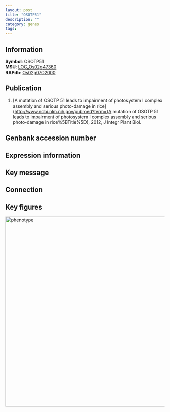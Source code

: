 ```yaml
---
layout: post
title: "OSOTP51"
description: ""
category: genes
tags: 
---
```


## Information
__Symbol__: OSOTP51  
__MSU__: [LOC_Os02g47360](http://rice.plantbiology.msu.edu/cgi-bin/ORF_infopage.cgi?orf=LOC_Os02g47360)  
__RAPdb__: [Os02g0702000](http://rapdb.dna.affrc.go.jp/viewer/gbrowse_details/irgsp1?name=Os02g0702000)  

## Publication
1. [A mutation of OSOTP 51 leads to impairment of photosystem I complex assembly and serious photo-damage in rice](http://www.ncbi.nlm.nih.gov/pubmed?term=(A mutation of OSOTP 51 leads to impairment of photosystem I complex assembly and serious photo-damage in rice%5BTitle%5D), 2012, J Integr Plant Biol.

## Genbank accession number

## Expression information

## Key message

## Connection

## Key figures
<img src="http://ricencode.github.io/images/OSOTP51.pheno.png" alt="phenotype"  style="width: 600px;"/>




